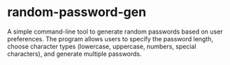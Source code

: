 # random-password-gen
A simple command-line tool to generate random passwords based on user preferences. The program allows users to specify the password length, choose character types (lowercase, uppercase, numbers, special characters), and generate multiple passwords.
